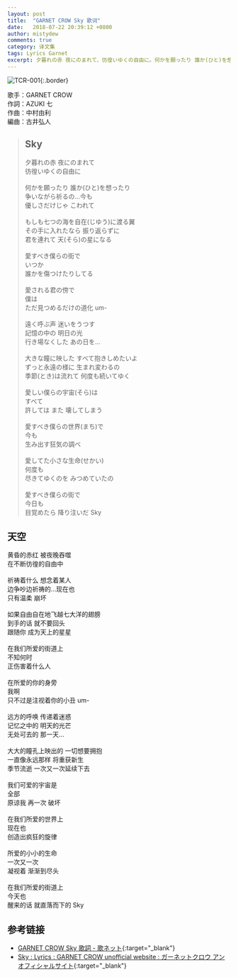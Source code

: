 ```yaml
---
layout: post
title:  "GARNET CROW Sky 歌词"
date:   2018-07-22 20:39:12 +0800
author: mistydew
comments: true
category: 译文集
tags: Lyrics Garnet
excerpt: 夕暮れの赤 夜にのまれて、彷徨いゆくの自由に。何かを願ったり 誰か(ひと)を想ったり、争いながら祈るの…今も、優しさだけじゃ こわれて。
---
```

![TCR-001](https://ganekuro.github.io/images/discography/album/TCR-001.jpg){:.border}

歌手：GARNET CROW<br>
作詞：AZUKI 七<br>
作曲：中村由利<br>
編曲：古井弘人

<blockquote class="original">
  <h2>Sky</h2>
  <p>
    夕暮れの赤 夜にのまれて<br>
    彷徨いゆくの自由に<br>
    <br>
    何かを願ったり 誰か(ひと)を想ったり<br>
    争いながら祈るの…今も<br>
    優しさだけじゃ こわれて<br>
    <br>
    もしも七つの海を自在(じゆう)に渡る翼<br>
    その手に入れたなら 振り返らずに<br>
    君を連れて 天(そら)の星になる<br>
    <br>
    愛すべき僕らの街で<br>
    いつか<br>
    誰かを傷つけたりしてる<br>
    <br>
    愛される君の傍で<br>
    僕は<br>
    ただ見つめるだけの道化 um-<br>
    <br>
    遠く呼ぶ声 迷いをうつす<br>
    記憶の中の 明日の光<br>
    行き場なくした あの日を…<br>
    <br>
    大きな瞳に映した すべて抱きしめたいよ<br>
    ずっと永遠の様に 生まれ変わるの<br>
    季節(とき)は流れて 何度も続いてゆく<br>
    <br>
    愛しい僕らの宇宙(そら)は<br>
    すべて<br>
    許しては また 壊してしまう<br>
    <br>
    愛すべき僕らの世界(まち)で<br>
    今も<br>
    生み出す狂気の調べ<br>
    <br>
    愛してた小さな生命(せかい)<br>
    何度も<br>
    尽きてゆくのを みつめていたの<br>
    <br>
    愛すべき僕らの街で<br>
    今日も<br>
    目覚めたら 降り注いだ Sky
  </p>
</blockquote>

<div class="translation">
  <h2>天空</h2>
  <p>
    黄昏的赤红 被夜晚吞噬<br>
    在不断彷徨的自由中<br>
    <br>
    祈祷着什么 想念着某人<br>
    边争吵边祈祷的…现在也<br>
    只有温柔 崩坏<br>
    <br>
    如果自由自在地飞越七大洋的翅膀<br>
    到手的话 就不要回头<br>
    跟随你 成为天上的星星<br>
    <br>
    在我们所爱的街道上<br>
    不知何时<br>
    正伤害着什么人<br>
    <br>
    在所爱的你的身旁<br>
    我啊<br>
    只不过是注视着你的小丑 um-<br>
    <br>
    远方的呼唤 传递着迷惑<br>
    记忆之中的 明天的光芒<br>
    无处可去的 那一天…<br>
    <br>
    大大的瞳孔上映出的 一切想要拥抱<br>
    一直像永远那样 将重获新生<br>
    季节流逝 一次又一次延续下去<br>
    <br>
    我们可爱的宇宙是<br>
    全部<br>
    原谅我 再一次 破坏<br>
    <br>
    在我们所爱的世界上<br>
    现在也<br>
    创造出疯狂的旋律<br>
    <br>
    所爱的小小的生命<br>
    一次又一次<br>
    凝视着 渐渐到尽头<br>
    <br>
    在我们所爱的街道上<br>
    今天也<br>
    醒来的话 就直落而下的 Sky
  </p>
</div>

## 参考链接

* [GARNET CROW Sky 歌詞 - 歌ネット](https://www.uta-net.com/song/20122/){:target="_blank"}
* [Sky : Lyrics : GARNET CROW unofficial website : ガーネットクロウ アンオフィシャルサイト](https://ganekuro.github.io/lyrics/original/Sky.html){:target="_blank"}

